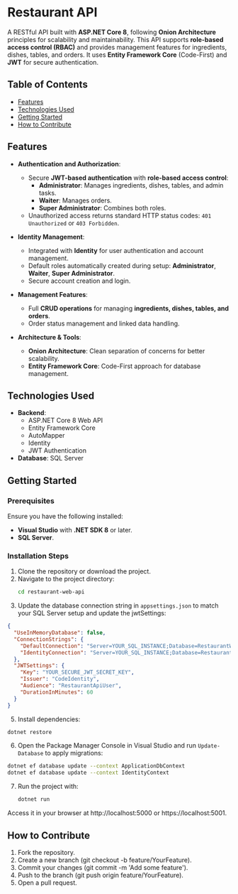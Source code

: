 # Restaurant API

A RESTful API built with **ASP.NET Core 8**, following **Onion Architecture** principles for scalability and maintainability. This API supports **role-based access control (RBAC)** and provides management features for ingredients, dishes, tables, and orders. It uses **Entity Framework Core** (Code-First) and **JWT** for secure authentication.

## Table of Contents
- [Features](#features)
- [Technologies Used](#technologies-used)
- [Getting Started](#getting-started)
- [How to Contribute](#how-to-contribute)


## Features
- **Authentication and Authorization**:
   - Secure **JWT-based authentication** with **role-based access control**:
     - **Administrator**: Manages ingredients, dishes, tables, and admin tasks.
     - **Waiter**: Manages orders.
     - **Super Administrator**: Combines both roles.
   - Unauthorized access returns standard HTTP status codes: `401 Unauthorized` or `403 Forbidden`.

- **Identity Management**:
   - Integrated with **Identity** for user authentication and account management.
   - Default roles automatically created during setup: **Administrator**, **Waiter**, **Super Administrator**.
   - Secure account creation and login.

- **Management Features**:
   - Full **CRUD operations** for managing **ingredients, dishes, tables, and orders**.
   - Order status management and linked data handling.

- **Architecture & Tools**:
   - **Onion Architecture**: Clean separation of concerns for better scalability.
   - **Entity Framework Core**: Code-First approach for database management.


## Technologies Used
- **Backend**: 
   - ASP.NET Core 8 Web API
   - Entity Framework Core
   - AutoMapper
   - Identity
   - JWT Authentication
- **Database**: SQL Server


## Getting Started

### Prerequisites
Ensure you have the following installed:
- **Visual Studio** with **.NET SDK 8** or later.
- **SQL Server**.

### Installation Steps
1. Clone the repository or download the project.
2. Navigate to the project directory:
   ```bash
   cd restaurant-web-api
   ```
4. Update the database connection string in `appsettings.json` to match your SQL Server setup and update the jwtSettings:
  ```json
  {
    "UseInMemoryDatabase": false,
    "ConnectionStrings": {
      "DefaultConnection": "Server=YOUR_SQL_INSTANCE;Database=RestaurantWebApi;Trusted_Connection=true;TrustServerCertificate=True;MultipleActiveResultSets=True",
      "IdentityConnection": "Server=YOUR_SQL_INSTANCE;Database=RestaurantWebApi;Trusted_Connection=true;TrustServerCertificate=True;MultipleActiveResultSets=True"
    },
    "JWTSettings": {
      "Key": "YOUR_SECURE_JWT_SECRET_KEY",
      "Issuer": "CodeIdentity",
      "Audience": "RestaurantApiUser",
      "DurationInMinutes": 60
    }
  }
  ```
5. Install dependencies:
  ```bash
  dotnet restore
  ```
6. Open the Package Manager Console in Visual Studio and run `Update-Database` to apply migrations:
  ```bash
  dotnet ef database update --context ApplicationDbContext
  dotnet ef database update --context IdentityContext
  ```
7. Run the project with:
   ```bash
   dotnet run
   ```
Access it in your browser at http://localhost:5000 or https://localhost:5001.

## How to Contribute
1. Fork the repository.
2. Create a new branch (git checkout -b feature/YourFeature).
3. Commit your changes (git commit -m 'Add some feature').
4. Push to the branch (git push origin feature/YourFeature).
5. Open a pull request.
